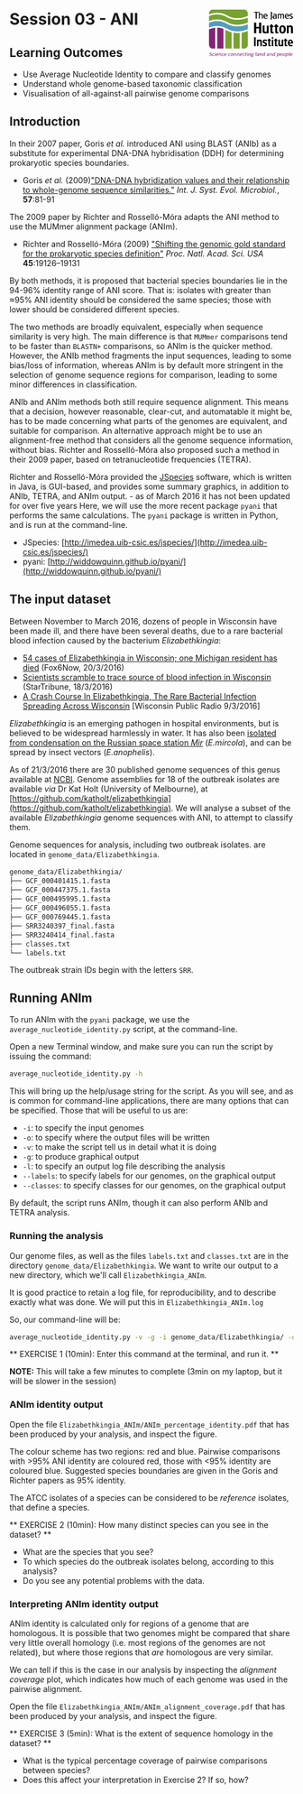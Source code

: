 # Session 03 - ANI <img src="data/JHI_STRAP_Web.png" style="width: 150px; float: right;"> 

## Learning Outcomes

* Use Average Nucleotide Identity to compare and classify genomes
* Understand whole genome-based taxonomic classification
* Visualisation of all-against-all pairwise genome comparisons

## Introduction

In their 2007 paper, Goris *et al.* introduced ANI using BLAST (ANIb) as a substitute for experimental DNA-DNA hybridisation (DDH) for determining prokaryotic species boundaries. 

* Goris *et al.* (2009)["DNA-DNA hybridization values and their relationship to whole-genome sequence similarities."](http://dx.doi.org/10.1099/ijs.0.64483-0) *Int. J. Syst. Evol. Microbiol.*, **57**:81-91

The 2009 paper by Richter and Rosselló-Móra adapts the ANI method to use the MUMmer alignment package (ANIm). 

* Richter and Rosselló-Móra (2009) ["Shifting the genomic gold standard for the prokaryotic species definition"](http://dx.doi.org/10.1073/pnas.0906412106) *Proc. Natl. Acad. Sci. USA* **45**:19126–19131

By both methods, it is proposed that bacterial species boundaries lie in the 94-96% identity range of ANI score. That is: isolates with greater than ≈95% ANI identity should be considered the same species; those with lower should be considered different species.

The two methods are broadly equivalent, especially when sequence similarity is very high. The main difference is that `MUMmer` comparisons tend to be faster than `BLASTN+` comparisons, so ANIm is the quicker method. However, the ANIb method fragments the input sequences, leading to some bias/loss of information, whereas ANIm is by default more stringent in the selection of genome sequence regions for comparison, leading to some minor differences in classification.

ANIb and ANIm methods both  still require sequence alignment. This means that a decision, however reasonable, clear-cut, and automatable it might be, has to be made concerning what parts of the genomes are equivalent, and suitable for comparison. An alternative approach might be to use an alignment-free method that considers all the genome sequence information, without bias. Richter and Rosselló-Móra also proposed such a method in their 2009 paper, based on tetranucleotide frequencies (TETRA). 

Richter and Rosselló-Móra provided the [JSpecies](http://www.imedea.uib.es/jspecies/) software, which is written in Java, is GUI-based, and provides some summary graphics, in addition to ANIb, TETRA, and ANIm output. - as of March 2016 it has not been updated for over five years Here, we will use the more recent package `pyani` that performs the same calculations. The `pyani` package is written in Python, and is run at the command-line.

* JSpecies: [http://imedea.uib-csic.es/jspecies/](http://imedea.uib-csic.es/jspecies/)
* pyani: [http://widdowquinn.github.io/pyani/](http://widdowquinn.github.io/pyani/)

## The input dataset

Between November to March 2016, dozens of people in Wisconsin have been made ill, and there have been several deaths, due to a rare bacterial blood infection caused by the bacterium *Elizabethkingia*:

* [54 cases of Elizabethkingia in Wisconsin; one Michigan resident has died](http://fox6now.com/2016/03/20/54-cases-of-elizabethkingia-in-wisconsin-one-michigan-resident-has-died/) (Fox6Now, 20/3/2016)
* [Scientists scramble to trace source of blood infection in Wisconsin](http://www.startribune.com/scientists-search-to-unravel-mystery-behind-blood-infection-outbreak-in-wisconsin/372610031/) (StarTribune, 18/3/2016)
* [A Crash Course In Elizabethkingia, The Rare Bacterial Infection Spreading Across Wisconsin](http://www.wpr.org/crash-course-elizabethkingia-rare-bacterial-infection-spreading-across-wisconsin) [Wisconsin Public Radio 9/3/2016]

*Elizabethkingia* is an emerging pathogen in hospital environments, but is believed to be widespread harmlessly in water. It has also been [isolated from condensation on the Russian space station *Mir*](http://dx.doi.org/10.1078/072320203770865828) (*E.mircola*), and can be spread by insect vectors (*E.anophelis*).

As of 21/3/2016 there are 30 published genome sequences of this genus available at [NCBI](http://www.ncbi.nlm.nih.gov/Taxonomy/Browser/wwwtax.cgi?id=308865). Genome assemblies for 18 of the outbreak isolates are available *via* Dr Kat Holt (University of Melbourne), at [https://github.com/katholt/elizabethkingia](https://github.com/katholt/elizabethkingia). We will analyse a subset of the available *Elizabethkingia* genome sequences with ANI, to attempt to classify them.

Genome sequences for analysis, including two outbreak isolates. are located in `genome_data/Elizabethkingia`.

```
genome_data/Elizabethkingia/
├── GCF_000401415.1.fasta
├── GCF_000447375.1.fasta
├── GCF_000495995.1.fasta
├── GCF_000496055.1.fasta
├── GCF_000769445.1.fasta
├── SRR3240397_final.fasta
├── SRR3240414_final.fasta
├── classes.txt
└── labels.txt
```

The outbreak strain IDs begin with the letters `SRR`.

## Running ANIm

To run ANIm with the `pyani` package, we use the `average_nucleotide_identity.py` script, at the command-line.

Open a new Terminal window, and make sure you can run the script by issuing the command:

```bash
average_nucleotide_identity.py -h
```

This will bring up the help/usage string for the script. As you will see, and as is common for command-line applications, there are many options that can be specified. Those that will be useful to us are:

* `-i`: to specify the input genomes
* `-o`: to specify where the output files will be written
* `-v`: to make the script tell us in detail what it is doing
* `-g`: to produce graphical output
* `-l`: to specify an output log file describing the analysis
* `--labels`: to specify labels for our genomes, on the graphical output
* `--classes`: to specify classes for our genomes, on the graphical output

By default, the script runs ANIm, though it can also perform ANIb and TETRA analysis.

### Running the analysis

Our genome files, as well as the files `labels.txt` and `classes.txt` are in the directory `genome_data/Elizabethkingia`. We want to write our output to a new directory, which we'll call `Elizabethkingia_ANIm`. 

It is good practice to retain a log file, for reproducibility, and to describe exactly what was done. We will put this in `Elizabethkingia_ANIm.log`

So, our command-line will be:

```bash
average_nucleotide_identity.py -v -g -i genome_data/Elizabethkingia/ -o Elizabethkingia_ANIm   --labels genome_data/Elizabethkingia/labels.txt --classes genome_data/Elizabethkingia/classes.txt -l Elizabethkingia_ANIm.log
```

** EXERCISE 1 (10min): Enter this command at the terminal, and run it. **

**NOTE:** This will take a few minutes to complete (3min on my laptop, but it will be slower in the session)

### ANIm identity output

Open the file `Elizabethkingia_ANIm/ANIm_percentage_identity.pdf` that has been produced by your analysis, and inspect the figure.

The colour scheme has two regions: red and blue. Pairwise comparisons with >95% ANI identity are coloured red, those with <95% identity are coloured blue. Suggested species boundaries are given in the Goris and Richter papers as 95% identity.

The ATCC isolates of a species can be considered to be *reference* isolates, that define a species.

** EXERCISE 2 (10min): How many distinct species can you see in the dataset? **

* What are the species that you see?
* To which species do the outbreak isolates belong, according to this analysis?
* Do you see any potential problems with the data.

### Interpreting ANIm identity output

ANIm identity is calculated only for regions of a genome that are homologous. It is possible that two genomes might be compared that share very little overall homology (i.e. most regions of the genomes are not related), but where those regions that *are* homologous are very similar.

We can tell if this is the case in our analysis by inspecting the *alignment coverage* plot, which indicates how much of each genome was used in the pairwise alignment.

Open the file `Elizabethkingia_ANIm/ANIm_alignment_coverage.pdf` that has been produced by your analysis, and inspect the figure.

** EXERCISE 3 (5min): What is the extent of sequence homology in the dataset? **

* What is the typical percentage coverage of pairwise comparisons between species?
* Does this affect your interpretation in Exercise 2? If so, how?